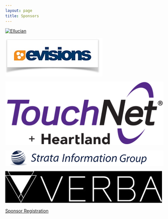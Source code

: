 ```yaml
---
layout: page
title: Sponsors
---
```


[![Ellucian](/img/ellucian.jpeg)][ellucian]

[![Evisions](/img/250-logo-evisions.png)][evisions]

[![Touchnet](/img/TouchNet+heartland_logo_RGB.jpg)][touchnet]

[![Strata](/img/strata.gif)][strata]       

[![Verba](/img/VerbaLogo.png)][verba]

[ellucian]: http://www.ellucian.com/
[evisions]: http://www.evisions.com/
[touchnet]: http://http://www.touchnet.com/
[strata]: http://www.sigcorp.com/
[verba]: http://www.verbasoftware.com/

<a class="btn btn-primary btn-lg" href="https://commerce.cashnet.com/WEBUBUG">
  Sponsor Registration
</a>


